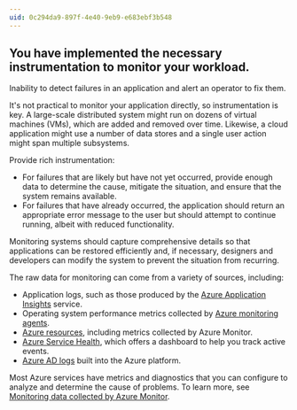 ```yaml
---
uid: 0c294da9-897f-4e40-9eb9-e683ebf3b548
---
```

## You have implemented the necessary instrumentation to monitor your workload.

<div class="alert is-warning"><p>Inability to detect failures in an application and alert an operator to fix them.</p></div>

It's not practical to monitor your application directly, so instrumentation is key. A large-scale distributed system might run on dozens of virtual machines (VMs), which are added and removed over time. Likewise, a cloud application might use a number of data stores and a single user action might span multiple subsystems.

Provide rich instrumentation:

- For failures that are likely but have not yet occurred, provide enough data to determine the cause, mitigate the situation, and ensure that the system remains available.
- For failures that have already occurred, the application should return an appropriate error message to the user but should attempt to continue running, albeit with reduced functionality.

Monitoring systems should capture comprehensive details so that applications can be restored efficiently and, if necessary, designers and developers can modify the system to prevent the situation from recurring.

The raw data for monitoring can come from a variety of sources, including:

- Application logs, such as those produced by the [Azure Application Insights](/azure/azure-monitor/app/app-insights-overview) service.
- Operating system performance metrics collected by [Azure monitoring agents](/azure/azure-monitor/platform/agents-overview).
- [Azure resources](/azure/azure-monitor/platform/metrics-supported), including metrics collected by Azure Monitor.
- [Azure Service Health](/azure/service-health/service-health-overview), which offers a dashboard to help you track active events.
- [Azure AD logs](/azure/active-directory/reports-monitoring/howto-integrate-activity-logs-with-log-analytics) built into the Azure platform.

Most Azure services have metrics and diagnostics that you can configure to analyze and determine the cause of problems. To learn more, see [Monitoring data collected by Azure Monitor](/azure/azure-monitor/platform/data-collection).